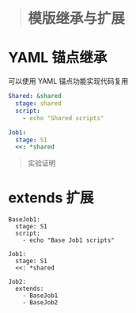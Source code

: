 > # 模版继承与扩展

# YAML 锚点继承

可以使用 YAML 锚点功能实现代码复用

```yaml
Shared: &shared
  stage: shared
  script:
    - echo "Shared scripts"

Job1:
  stage: S1
  <<: *shared
```

> 实验证明

# extends 扩展

```shell
BaseJob1:
  stage: S1
  script:
    - echo "Base Job1 scripts"

Job1:
  stage: S1
  <<: *shared

Job2:
  extends:
    - BaseJob1
    - BaseJob2
```